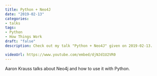 ```yaml
---
title: Python + Neo4J
date: "2019-02-13"
categories:
- talks
tags:
- Python
- How Things Work
draft: "false"
description: Check out my talk "Python + Neo4J" given on 2019-02-13.

videoUrl: https://www.youtube.com/embed/djNJd1U2VR0
---
```

Aaron Krauss talks about Neo4j and how to use it with Python.

